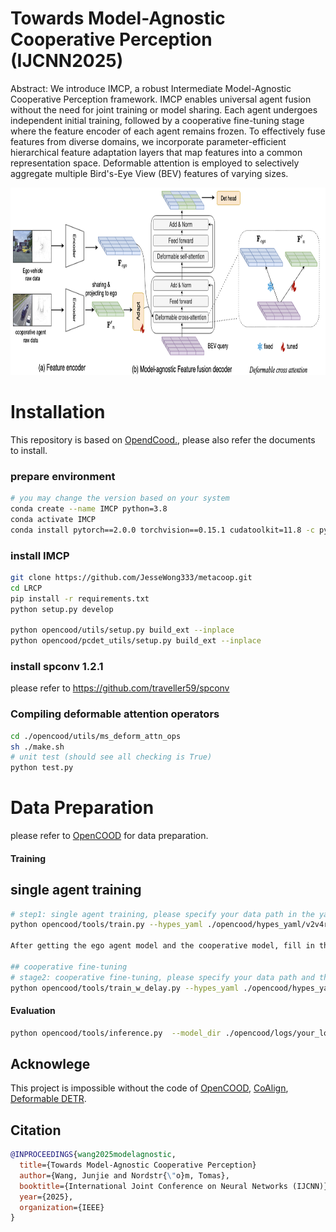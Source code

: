 # Towards Model-Agnostic Cooperative Perception (IJCNN2025)

Abstract: We introduce IMCP, a robust Intermediate Model-Agnostic Cooperative Perception framework.
IMCP enables universal agent fusion without the need for joint training or model sharing. 
Each agent undergoes independent initial training, followed by a cooperative fine-tuning stage where the feature encoder of each agent remains frozen.
To effectively fuse features from diverse domains, we incorporate parameter-efficient hierarchical feature adaptation layers that map features into a common representation space.
Deformable attention is employed to selectively aggregate multiple Bird's-Eye View (BEV) features of varying sizes.

<div align="left">
	<img src="images/overview.png" alt="Visualization of the flow" height="300">
</div>

# Installation
This repository is based on [OpendCood.](https://opencood.readthedocs.io/en/latest/md_files/installation.html), please also refer the documents to install.
### prepare environment
```bash
# you may change the version based on your system
conda create --name IMCP python=3.8
conda activate IMCP
conda install pytorch==2.0.0 torchvision==0.15.1 cudatoolkit=11.8 -c pytorch -c conda-forge
```

### install IMCP

```bash
git clone https://github.com/JesseWong333/metacoop.git
cd LRCP
pip install -r requirements.txt
python setup.py develop

python opencood/utils/setup.py build_ext --inplace 
python opencood/pcdet_utils/setup.py build_ext --inplace 
```
### install spconv 1.2.1
please refer to https://github.com/traveller59/spconv


### Compiling deformable attention operators
```bash
cd ./opencood/utils/ms_deform_attn_ops
sh ./make.sh
# unit test (should see all checking is True)
python test.py
```

# Data Preparation

please refer to [OpenCOOD](https://github.com/DerrickXuNu/OpenCOOD) for data preparation.

#### Training

## single agent training
``` bash
# step1: single agent training, please specify your data path in the yaml file
python opencood/tools/train.py --hypes_yaml ./opencood/hypes_yaml/v2v4real/pointpillar_deformable_attn_coop_single.yaml

After getting the ego agent model and the cooperative model, fill in the model path into the cooperative fine-tuning config file.

## cooperative fine-tuning
# stage2: cooperative fine-tuning, please specify your data path and the step1 model in the yaml file
python opencood/tools/train_w_delay.py --hypes_yaml ./opencood/hypes_yaml/v2v4real/pointpillar_deformable_attn_coop_point_pillar_extend_point_pillar.yaml
```

#### Evaluation
``` bash
python opencood/tools/inference.py  --model_dir ./opencood/logs/your_log_path, --fusion_method intermediate
```


## Acknowlege

This project is impossible without the code of [OpenCOOD](https://github.com/DerrickXuNu/OpenCOOD), [CoAlign](https://github.com/yifanlu0227/CoAlign), [Deformable DETR](https://github.com/fundamentalvision/Deformable-DETR).

## Citation
```bibtex
@INPROCEEDINGS{wang2025modelagnostic,
  title={Towards Model-Agnostic Cooperative Perception}
  author={Wang, Junjie and Nordstr{\"o}m, Tomas},
  booktitle={International Joint Conference on Neural Networks (IJCNN)}, 
  year={2025},
  organization={IEEE}
}
```

